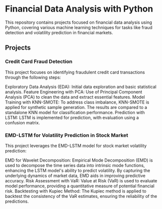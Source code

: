 # Financial Data Analysis with Python
This repository contains projects focused on financial data analysis using Python, covering various machine learning techniques for tasks like fraud detection and volatility prediction in financial markets.

## Projects
### Credit Card Fraud Detection
This project focuses on identifying fraudulent credit card transactions through the following steps:

Exploratory Data Analysis (EDA): Initial data exploration and basic statistical analysis.
Feature Engineering with PCA: Use of Principal Component Analysis (PCA) to clean the data and extract essential features.
Model Training with KNN-SMOTE: To address class imbalance, KNN-SMOTE is applied for synthetic sample generation. The results are compared to a standalone KNN model for classification performance.
Prediction with LSTM: LSTM is implemented for prediction, with evaluation using a confusion matrix.

### EMD-LSTM for Volatility Prediction in Stock Market
This project leverages the EMD-LSTM model for stock market volatility prediction:

EMD for Wavelet Decomposition: Empirical Mode Decomposition (EMD) is used to decompose the time series data into intrinsic mode functions, enhancing the LSTM model's ability to predict volatility. By capturing the underlying dynamics of market data, EMD aids in improving predictive accuracy.
Risk Assessment with VaR: Value at Risk (VaR) is used to evaluate model performance, providing a quantitative measure of potential financial risk.
Backtesting with Kupiec Method: The Kupiec method is applied to backtest the consistency of the VaR estimates, ensuring the reliability of the predictions.
